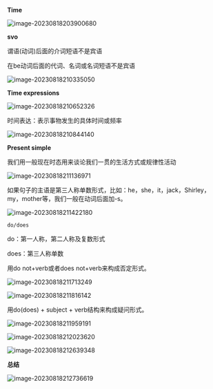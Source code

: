 **Time**

![image-20230818203900680](assets/05-U3L1Lifestyle-Vocabulary,Grammar.and.Pronunciation/image-20230818203900680.png)

**svo**

谓语(动词)后面的介词短语不是宾语

在be动词后面的代词、名词或名词短语不是宾语

![image-20230818210335050](assets/05-U3L1Lifestyle-Vocabulary,Grammar.and.Pronunciation/image-20230818210335050.png)

**Time expressions**

![image-20230818210652326](assets/05-U3L1Lifestyle-Vocabulary,Grammar.and.Pronunciation/image-20230818210652326.png)

时间表达：表示事物发生的具体时间或频率

![image-20230818210844140](assets/05-U3L1Lifestyle-Vocabulary,Grammar.and.Pronunciation/image-20230818210844140.png)

**Present simple**

我们用一般现在时态用来谈论我们一贯的生活方式或规律性活动

![image-20230818211136971](assets/05-U3L1Lifestyle-Vocabulary,Grammar.and.Pronunciation/image-20230818211136971.png)

如果句子的主语是第三人称单数形式，比如：he，she，it，jack，Shirley，my，mother等，我们一般在动词后面加-s。

![image-20230818211422180](assets/05-U3L1Lifestyle-Vocabulary,Grammar.and.Pronunciation/image-20230818211422180.png)

`do/does`

do：第一人称，第二人称及复数形式

does：第三人称单数

用do not+verb或者does not+verb来构成否定形式。

![image-20230818211713249](assets/05-U3L1Lifestyle-Vocabulary,Grammar.and.Pronunciation/image-20230818211713249.png)

![image-20230818211816142](assets/05-U3L1Lifestyle-Vocabulary,Grammar.and.Pronunciation/image-20230818211816142.png)

用do(does) + subject + verb结构来构成疑问形式。

![image-20230818211959191](assets/05-U3L1Lifestyle-Vocabulary,Grammar.and.Pronunciation/image-20230818211959191.png)

![image-20230818212023620](assets/05-U3L1Lifestyle-Vocabulary,Grammar.and.Pronunciation/image-20230818212023620.png)

![image-20230818212639348](assets/05-U3L1Lifestyle-Vocabulary,Grammar.and.Pronunciation/image-20230818212639348.png)

**总结**

![image-20230818212736619](assets/05-U3L1Lifestyle-Vocabulary,Grammar.and.Pronunciation/image-20230818212736619.png)